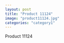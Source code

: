 ```yaml
---
layout: post
title: "Product 11124"
image: "product11124.jpg"
categories: "category1"
---
```

Product 11124

